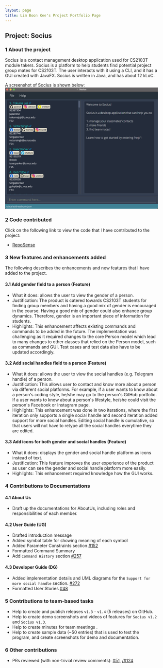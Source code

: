 ```yaml
---
layout: page
title: Lim Boon Kee's Project Portfolio Page
---
```


## Project: Socius

### 1 About the project

Socius is a contact management desktop application used for CS2103T module takers. Socius is a platform to help students
find potential project group mates for CS2103T. The user interacts with it using a CLI, and it has a GUI created with
JavaFX. Socius is written in Java, and has about 12 kLoC.

A screenshot of Socius is shown below:
![Ui](../images/Quickstart.png)

### 2 Code contributed

Click on the following link to view the code that I have contributed to the project:

* [RepoSense](https://nus-cs2103-ay2122s1.github.io/tp-dashboard/?search=&sort=groupTitle&sortWithin=title&since=2021-09-17&timeframe=commit&mergegroup=&groupSelect=groupByRepos&breakdown=false&tabOpen=true&tabType=authorship&tabAuthor=bklimey&tabRepo=AY2122S1-CS2103T-W08-4%2Ftp%5Bmaster%5D&authorshipIsMergeGroup=false&authorshipFileTypes=docs~functional-code~test-code~other&authorshipIsBinaryFileTypeChecked=false)

### 3 New features and enhancements added

The following describes the enhancements and new features that I have added to the project.

#### 3.1 Add gender field to a person (Feature)
* What it does: allows the user to view the gender of a person.
* Justification: The product is catered towards CS2103T students for finding group members and having a good mix of gender is encouraged in the course. Having a good mix of gender could also enhance group dynamics. Therefore, gender is an important piece of information for students.
* Highlights: This enhancement affects existing commands and commands to be added in the future. The implementation was challenging as it required changes to the core Person model which lead to many changes to other classes that relied on the Person model, such as commands and GUI. Test cases and test data also have to be updated accordingly.

#### 3.2 Add social handles field to a person (Feature)
* What it does: allows the user to view the social handles (e.g. Telegram handle) of a person.
* Justification: This allows user to contact and know more about a person via different social platforms. For example, if a user wants to know about a person's coding style, he/she may go to the person's GitHub portfolio. If a user wants to know about a person's lifestyle, he/she could visit the person's Facebook or Instagram page.
* Highlights: This enhancement was done in two iterations, where the first iteration only supports a single social handle and second iteration added support for more social handles. Editing social handle is cumulative, so that users will not have to retype all the social handles everytime they are edited.

#### 3.3 Add icons for both gender and social handles (Feature)
* What it does: displays the gender and social handle platform as icons instead of text.
* Justification: This feature improves the user experience of the product as user can see the gender and social handle platform more easily.
* Highlights: This enhancement required knowledge how the GUI works.

### 4 Contributions to Documentations

#### 4.1 About Us
* Draft up the documentations for AboutUs, including roles and responsibilities of each member.

#### 4.2 User Guide (UG)
* Drafted introduction message
* Added symbol table for showing meaning of each symbol
* Added Parameter Constraints section [\#152](https://github.com/AY2122S1-CS2103T-W08-4/tp/commit/8cf9d1bac3b303969c6add98268416a866e8eefc)
* Formatted Command Summary
* Add `Command History` section [\#257](https://github.com/AY2122S1-CS2103T-W08-4/tp/commit/99bcf580e1b4907e9f4ac7ca0d3dd11ea1e5cacf)

#### 4.3 Developer Guide (DG)
* Added implementation details and UML diagrams for the `Support for more social handle` section. [\#272](https://github.com/AY2122S1-CS2103T-W08-4/tp/pull/272)
* Formatted User Stories [\#48](https://github.com/AY2122S1-CS2103T-W08-4/tp/commit/69ecc51961c28884426f7df9819f3cb4b75ad5dc)

### 5 Contributions to team-based tasks
* Help to create and publish releases `v1.3` - `v1.4` (5 releases) on GitHub.
* Help to create demo screenshots and videos of features for `Socius v1.2` and `Socius v1.3`.
* Help to create minutes for team meetings .
* Help to create sample data (~50 entries) that is used to test the program, and create screenshots for demo and documentation.

### 6 Other contributions
* PRs reviewed (with non-trivial review comments): [\#51](https://github.com/AY2122S1-CS2103T-W08-4/tp/pull/51), [/#124](https://github.com/AY2122S1-CS2103T-W08-4/tp/pull/124)

